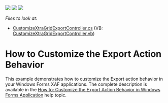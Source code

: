 <!-- default badges list -->
![](https://img.shields.io/endpoint?url=https://codecentral.devexpress.com/api/v1/VersionRange/128589107/10.1.5%2B)
[![](https://img.shields.io/badge/Open_in_DevExpress_Support_Center-FF7200?style=flat-square&logo=DevExpress&logoColor=white)](https://supportcenter.devexpress.com/ticket/details/E2335)
[![](https://img.shields.io/badge/📖_How_to_use_DevExpress_Examples-e9f6fc?style=flat-square)](https://docs.devexpress.com/GeneralInformation/403183)
<!-- default badges end -->
<!-- default file list -->
*Files to look at*:

* [CustomizeXtraGridExportController.cs](./CS/CustomizeExportAction.Module.Win/CustomizeXtraGridExportController.cs) (VB: [CustomizeXtraGridExportController.vb](./VB/CustomizeExportAction.Module.Win/CustomizeXtraGridExportController.vb))
<!-- default file list end -->
# How to Customize the Export Action Behavior


<p>This example demonstrates how to customize the Export action behavior in your Windows Forms XAF applications. The complete description is available in the <a href="http://documentation.devexpress.com/#Xaf/CustomDocument3287">How to: Customize the Export Action Behavior in Windows Forms Application</a> help topic.</p>

<br/>


